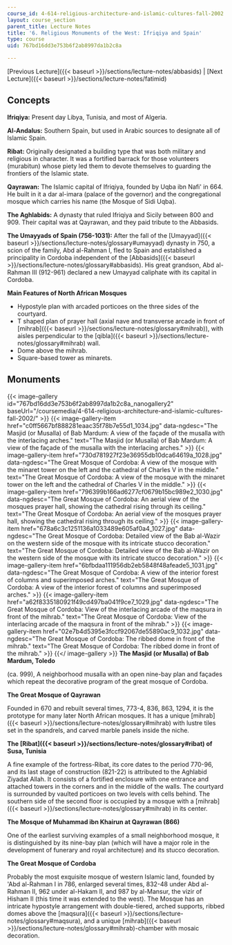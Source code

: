 ```yaml
---
course_id: 4-614-religious-architecture-and-islamic-cultures-fall-2002
layout: course_section
parent_title: Lecture Notes
title: '6. Religious Monuments of the West: Ifriqiya and Spain'
type: course
uid: 767bd16dd3e753b6f2ab8997da1b2c8a

---
```


[Previous Lecture]({{< baseurl >}}/sections/lecture-notes/abbasids) | [Next Lecture]({{< baseurl >}}/sections/lecture-notes/fatimid)

Concepts
--------

**Ifriqiya:** Present day Libya, Tunisia, and most of Algeria.

**Al-Andalus:** Southern Spain, but used in Arabic sources to designate all of Islamic Spain.

**Ribat:** Originally designated a building type that was both military and religious in character. It was a fortified barrack for those volunteers (murabitun) whose piety led them to devote themselves to guarding the frontiers of the Islamic state.

**Qayrawan:** The Islamic capital of Ifriqiya, founded by Uqba ibn Nafi' in 664. He built in it a dar al-imara (palace of the governor) and the congregational mosque which carries his name (the Mosque of Sidi Uqba).

**The Aghlabids:** A dynasty that ruled Ifriqiya and Sicily between 800 and 909. Their capital was at Qayrawan, and they paid tribute to the Abbasids.

**The Umayyads of Spain (756-1031):** After the fall of the [Umayyad]({{< baseurl >}}/sections/lecture-notes/glossary#umayyad) dynasty in 750, a scion of the family, Abd al-Rahman I, fled to Spain and established a principality in Cordoba independent of the [Abbasids]({{< baseurl >}}/sections/lecture-notes/glossary#abbasids). His great grandson, Abd al-Rahman III (912-961) declared a new Umayyad caliphate with its capital in Cordoba.

**Main Features of North African Mosques**

*   Hypostyle plan with arcaded porticoes on the three sides of the courtyard.
*   T shaped plan of prayer hall (axial nave and transverse arcade in front of [mihrab]({{< baseurl >}}/sections/lecture-notes/glossary#mihrab)), with aisles perpendicular to the [qibla]({{< baseurl >}}/sections/lecture-notes/glossary#mihrab) wall.
*   Dome above the mihrab.
*   Square-based tower as minarets.

Monuments
---------
{{< image-gallery id="767bd16dd3e753b6f2ab8997da1b2c8a_nanogallery2" baseUrl="/coursemedia/4-614-religious-architecture-and-islamic-cultures-fall-2002/" >}}
{{< image-gallery-item href="c0ff5667bf888281eaac35f78b7e55d1_1034.jpg" data-ngdesc="The Masjid (or Musalla) of Bab Mardum: A view of the façade of the musalla with the interlacing arches." text="The Masjid (or Musalla) of Bab Mardum: A view of the façade of the musalla with the interlacing arches." >}}
{{< image-gallery-item href="730d781927f23e36955db10dca64619a_1028.jpg" data-ngdesc="The Great Mosque of Cordoba: A view of the mosque with the minaret tower on the left and the cathedral of Charles V in the middle." text="The Great Mosque of Cordoba: A view of the mosque with the minaret tower on the left and the cathedral of Charles V in the middle." >}}
{{< image-gallery-item href="796399b166ad6277cf0679b15bc989e2_1030.jpg" data-ngdesc="The Great Mosque of Cordoba: An aerial view of the mosques prayer hall, showing the cathedral rising through its ceiling." text="The Great Mosque of Cordoba: An aerial view of the mosques prayer hall, showing the cathedral rising through its ceiling." >}}
{{< image-gallery-item href="678a6c3c1251136a1033489e605af0a4_1027.jpg" data-ngdesc="The Great Mosque of Cordoba: Detailed view of the Bab al-Wazir on the western side of the mosque with its intricate stucco decoration." text="The Great Mosque of Cordoba: Detailed view of the Bab al-Wazir on the western side of the mosque with its intricate stucco decoration." >}}
{{< image-gallery-item href="6bfbdaa111956db2eb5848f48afeade5_1031.jpg" data-ngdesc="The Great Mosque of Cordoba: A view of the interior forest of columns and superimposed arches." text="The Great Mosque of Cordoba: A view of the interior forest of columns and superimposed arches." >}}
{{< image-gallery-item href="a62f8335180921f49cd497ba041f9ce7_1029.jpg" data-ngdesc="The Great Mosque of Cordoba: View of the interlacing arcade of the maqsura in front of the mihrab." text="The Great Mosque of Cordoba: View of the interlacing arcade of the maqsura in front of the mihrab." >}}
{{< image-gallery-item href="02e7b4d5395e3fccf92067de55890ac9_1032.jpg" data-ngdesc="The Great Mosque of Cordoba: The ribbed dome in front of the mihrab." text="The Great Mosque of Cordoba: The ribbed dome in front of the mihrab." >}}
{{</ image-gallery >}}
**The Masjid (or Musalla) of Bab Mardum, Toledo**

(ca. 999), A neighborhood musalla with an open nine-bay plan and façades which repeat the decorative program of the great mosque of Cordoba.

**The Great Mosque of Qayrawan**

Founded in 670 and rebuilt several times, 773-4, 836, 863, 1294, it is the prototype for many later North African mosques. It has a unique [mihrab]({{< baseurl >}}/sections/lecture-notes/glossary#mihrab) with lustre tiles set in the spandrels, and carved marble panels inside the niche.

**The [Ribat]({{< baseurl >}}/sections/lecture-notes/glossary#ribat) of Susa, Tunisia**

A fine example of the fortress-Ribat, its core dates to the period 770-96, and its last stage of construction (821-22) is attributed to the Aghlabid Ziyadat Allah. It consists of a fortified enclosure with one entrance and attached towers in the corners and in the middle of the walls. The courtyard is surrounded by vaulted porticoes on two levels with cells behind. The southern side of the second floor is occupied by a mosque with a [mihrab]({{< baseurl >}}/sections/lecture-notes/glossary#mihrab) in its center.

**The Mosque of Muhammad ibn Khairun at Qayrawan (866)**

One of the earliest surviving examples of a small neighborhood mosque, it is distinguished by its nine-bay plan (which will have a major role in the development of funerary and royal architecture) and its stucco decoration.

**The Great Mosque of Cordoba**

Probably the most exquisite mosque of western Islamic land, founded by 'Abd al-Rahman I in 786, enlarged several times, 832-48 under Abd al-Rahman II, 962 under al-Hakam II, and 987 by al-Mansur, the vizir of Hisham II (this time it was extended to the west). The Mosque has an intricate hypostyle arrangement with double-tiered, arched supports, ribbed domes above the [maqsura]({{< baseurl >}}/sections/lecture-notes/glossary#maqsura), and a unique [mihrab]({{< baseurl >}}/sections/lecture-notes/glossary#mihrab)\-chamber with mosaic decoration.